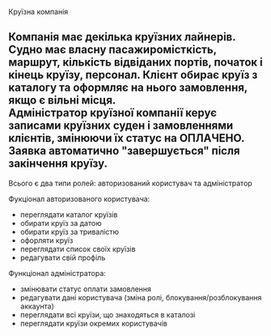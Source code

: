 Круїзна компанія

Компанія має декілька круїзних лайнерів. Судно має власну пасажиромісткість, маршрут, кількість відвіданих портів, початок і кінець круїзу, персонал. Клієнт обирає круїз з каталогу та оформляє на нього замовлення, якщо є вільні місця.  
Адміністратор круїзної компанії керує записами круїзних суден і замовленнями клієнтів, змінюючи їх статус на ОПЛАЧЕНО.
Заявка автоматично "завершується" після закінчення круїзу.
------
Всього є два типи ролей: авторизований користувач та адміністратор

Фукціонал авторизованого користувача:
+ переглядати каталог круїзів
+ обирати круїз за датою
+ обирати круїз за тривалістю
+ офорляти круїз
+ переглядати список своїх круїзів
+ редагувати свій профіль

Функціонал адміністратора:
+ змінювати статус оплати замовлення
+ редагувати дані користувача (зміна ролі, блокування/розблокування аккаунта)
+ переглядати всі круїзи, що знаходяться в каталозі
+ переглядати круїзи окремих користувачів

